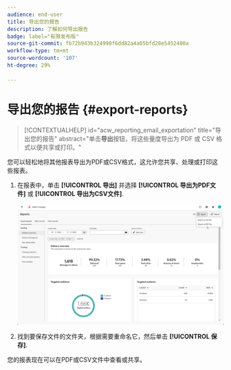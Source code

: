 ```yaml
---
audience: end-user
title: 导出您的报告
description: 了解如何导出报告
badge: label="有限发布版"
source-git-commit: fb72b943b324990f6dd82a4a05bfd28e5452480a
workflow-type: tm+mt
source-wordcount: '107'
ht-degree: 29%

---
```



# 导出您的报告 {#export-reports}

>[!CONTEXTUALHELP]
>id="acw_reporting_email_exportation"
>title="导出您的报告"
>abstract="单击&#x200B;**导出**&#x200B;按钮，将这些量度导出为 PDF 或 CSV 格式以便共享或打印。"

您可以轻松地将其他报表导出为PDF或CSV格式，这允许您共享、处理或打印这些报表。

1. 在报表中，单击 **[!UICONTROL 导出]** 并选择 **[!UICONTROL 导出为PDF文件]** 或 **[!UICONTROL 导出为CSV文件]**.

   ![](assets/global_report_export.png)

1. 找到要保存文件的文件夹，根据需要重命名它，然后单击 **[!UICONTROL 保存]**.

您的报表现在可以在PDF或CSV文件中查看或共享。

